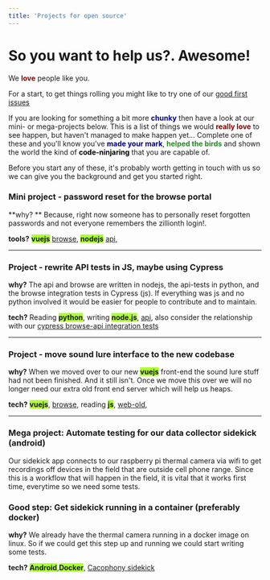 ```yaml
---
title: 'Projects for open source'
---
```


# So you want to help us?.  Awesome!  

We  <b style='color:darkred'>love</b> people like you. 

For a start, to get things rolling you might like to try one of our [good first issues](https://github.com/search?utf8=%E2%9C%93&q=org%3ATheCacophonyProject+is%3Aopen+is%3Aissue+label%3A%22good+first+issue%22&type=Issues)

If you are looking for something a bit more <b style='color:navy'>chunky</b> then have a look at our mini- or mega-projects below.   This is a list of things we would <b style='color:darkred'>really love</b> to see happen, but haven't managed to make happen yet...    Complete one of these and you'll know you've <b style='color:navy'>made your mark</b>, <b style='color:forestgreen'>helped the birds</b> and shown the world the kind of <b style='color:black'>code-ninjaring</b> that you are capable of. 

Before you start any of these, it's probably worth getting in touch with us so we can give you the background  and get you started right. 

### Mini project - password reset for the browse portal
**why? ** Because, right now someone has to personally reset forgotten passwords and not everyone remembers the zillionth login!.  

**tools?** <b style='background-color:GreenYellow'>vuejs</b>  [browse](https://github.com/TheCacophonyProject/cacophony-browse), <b style='background-color:GreenYellow'>nodejs</b>  [api](https://github.com/TheCacophonyProject/cacophony-api),
___

###  Project - rewrite API tests in JS, maybe using Cypress
**why?**  The api and browse are written in nodejs, the api-tests in python, and the browse integration tests in Cypress (js).   If everything was js and no python involved it would be easier for people to contribute and to maintain. 

**tech?** Reading <b style='background-color:GreenYellow'>python</b>, writing <b style='background-color:GreenYellow'>node.js</b>, [api](https://github.com/TheCacophonyProject/cacophony-api), also consider the relationship with our [cypress browse-api integration tests](https://github.com/TheCacophonyProject/integration-tests)

___

###  Project - move sound lure interface to the new codebase
**why?** When we moved over to our new <b style='background-color:GreenYellow'>vuejs</b> front-end the sound lure stuff had not been finished.   And it still isn't.   Once we move this over we will no longer need our extra old front end server which will help us heaps. 

**tech?** <b style='background-color:GreenYellow'>vuejs</b>, [browse](https://github.com/TheCacophonyProject/cacophony-browse), reading <b style='background-color:GreenYellow'>js</b>, [web-old](https://github.com/TheCacophonyProject/cacophony-web-old),  

___

### Mega project:  Automate testing for our data collector sidekick (android)
Our sidekick app connects to our raspberry pi thermal camera via wifi to get recordings off devices in the field that are outside cell phone range.   Since this is a workflow that will happen in the field, it is vital that it works first time, everytime so we need some tests. 

### Good step:  Get sidekick running in a container (preferably docker)
**why?**  We already have the thermal camera running in a docker image on linux.   So if we could get this step up and running we could start writing some tests. 

**tech?**  <b style='background-color:GreenYellow'>Android</b>,<b style='background-color:GreenYellow'>Docker</b>, [Cacophony sidekick](https://github.com/TheCacophonyProject/sidekick)


 